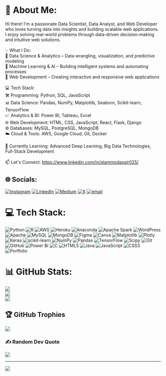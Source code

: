 # 💫 About Me:
Hi there! I'm a passionate Data Scientist, Data Analyst, and Web Developer who loves turning data into insights and building scalable web applications. I enjoy solving real-world problems through data-driven decision-making and intuitive web solutions.<br><br>💡 What I Do:<br>🔹 Data Science & Analytics – Data wrangling, visualization, and predictive modeling<br>🔹 Machine Learning & AI – Building intelligent systems and automating processes<br>🔹 Web Development – Creating interactive and responsive web applications<br><br>💻 Tech Stack:<br>🛠 Programming: Python, SQL, JavaScript<br>📊 Data Science: Pandas, NumPy, Matplotlib, Seaborn, Scikit-learn, TensorFlow<br>📈 Analytics & BI: Power BI, Tableau, Excel<br>🌐 Web Development: HTML, CSS, JavaScript, React, Flask, Django<br>⚙️ Databases: MySQL, PostgreSQL, MongoDB<br>☁️ Cloud & Tools: AWS, Google Cloud, Git, Docker<br><br>🌱 Currently Learning: Advanced Deep Learning, Big Data Technologies, Full-Stack Development<br><br>📫 Let's Connect: https://www.linkedin.com/in/alammodassir025/


## 🌐 Socials:
[![Instagram](https://img.shields.io/badge/Instagram-%23E4405F.svg?logo=Instagram&logoColor=white)](https://instagram.com/alam.enigma) [![LinkedIn](https://img.shields.io/badge/LinkedIn-%230077B5.svg?logo=linkedin&logoColor=white)](https://linkedin.com/in/alammodassir025) [![Medium](https://img.shields.io/badge/Medium-12100E?logo=medium&logoColor=white)](https://medium.com/@@alammodassir007) [![X](https://img.shields.io/badge/X-black.svg?logo=X&logoColor=white)](https://x.com/Alamenigma) [![email](https://img.shields.io/badge/Email-D14836?logo=gmail&logoColor=white)](mailto:alammodassir025@gmail.com) 

# 💻 Tech Stack:
![Python](https://img.shields.io/badge/python-3670A0?style=for-the-badge&logo=python&logoColor=ffdd54) ![R](https://img.shields.io/badge/r-%23276DC3.svg?style=for-the-badge&logo=r&logoColor=white) ![AWS](https://img.shields.io/badge/AWS-%23FF9900.svg?style=for-the-badge&logo=amazon-aws&logoColor=white) ![Heroku](https://img.shields.io/badge/heroku-%23430098.svg?style=for-the-badge&logo=heroku&logoColor=white) ![Anaconda](https://img.shields.io/badge/Anaconda-%2344A833.svg?style=for-the-badge&logo=anaconda&logoColor=white) ![Apache Spark](https://img.shields.io/badge/Apache%20Spark-FDEE21?style=for-the-badge&logo=apachespark&logoColor=black) ![WordPress](https://img.shields.io/badge/WordPress-%23117AC9.svg?style=for-the-badge&logo=WordPress&logoColor=white) ![Apache](https://img.shields.io/badge/apache-%23D42029.svg?style=for-the-badge&logo=apache&logoColor=white) ![MySQL](https://img.shields.io/badge/mysql-4479A1.svg?style=for-the-badge&logo=mysql&logoColor=white) ![MongoDB](https://img.shields.io/badge/MongoDB-%234ea94b.svg?style=for-the-badge&logo=mongodb&logoColor=white) ![Figma](https://img.shields.io/badge/figma-%23F24E1E.svg?style=for-the-badge&logo=figma&logoColor=white) ![Canva](https://img.shields.io/badge/Canva-%2300C4CC.svg?style=for-the-badge&logo=Canva&logoColor=white) ![Matplotlib](https://img.shields.io/badge/Matplotlib-%23ffffff.svg?style=for-the-badge&logo=Matplotlib&logoColor=black) ![Plotly](https://img.shields.io/badge/Plotly-%233F4F75.svg?style=for-the-badge&logo=plotly&logoColor=white) ![Keras](https://img.shields.io/badge/Keras-%23D00000.svg?style=for-the-badge&logo=Keras&logoColor=white) ![scikit-learn](https://img.shields.io/badge/scikit--learn-%23F7931E.svg?style=for-the-badge&logo=scikit-learn&logoColor=white) ![NumPy](https://img.shields.io/badge/numpy-%23013243.svg?style=for-the-badge&logo=numpy&logoColor=white) ![Pandas](https://img.shields.io/badge/pandas-%23150458.svg?style=for-the-badge&logo=pandas&logoColor=white) ![TensorFlow](https://img.shields.io/badge/TensorFlow-%23FF6F00.svg?style=for-the-badge&logo=TensorFlow&logoColor=white) ![Scipy](https://img.shields.io/badge/SciPy-%230C55A5.svg?style=for-the-badge&logo=scipy&logoColor=%white) ![Git](https://img.shields.io/badge/git-%23F05033.svg?style=for-the-badge&logo=git&logoColor=white) ![GitHub](https://img.shields.io/badge/github-%23121011.svg?style=for-the-badge&logo=github&logoColor=white) ![Power Bi](https://img.shields.io/badge/power_bi-F2C811?style=for-the-badge&logo=powerbi&logoColor=black) ![C](https://img.shields.io/badge/c-%2300599C.svg?style=for-the-badge&logo=c&logoColor=white) ![HTML5](https://img.shields.io/badge/html5-%23E34F26.svg?style=for-the-badge&logo=html5&logoColor=white) ![Java](https://img.shields.io/badge/java-%23ED8B00.svg?style=for-the-badge&logo=openjdk&logoColor=white) ![JavaScript](https://img.shields.io/badge/javascript-%23323330.svg?style=for-the-badge&logo=javascript&logoColor=%23F7DF1E) ![CSS3](https://img.shields.io/badge/css3-%231572B6.svg?style=for-the-badge&logo=css3&logoColor=white) ![Portfolio](https://img.shields.io/badge/Portfolio-%23000000.svg?style=for-the-badge&logo=firefox&logoColor=#FF7139)
# 📊 GitHub Stats:
![](https://github-readme-stats.vercel.app/api?username=alam025&theme=radical&hide_border=false&include_all_commits=true&count_private=true)<br/>
![](https://github-readme-streak-stats.herokuapp.com/?user=alam025&theme=radical&hide_border=false)<br/>
![](https://github-readme-stats.vercel.app/api/top-langs/?username=alam025&theme=radical&hide_border=false&include_all_commits=true&count_private=true&layout=compact)

## 🏆 GitHub Trophies
![](https://github-profile-trophy.vercel.app/?username=alam025&theme=radical&no-frame=false&no-bg=false&margin-w=4)

### ✍️ Random Dev Quote
![](https://quotes-github-readme.vercel.app/api?type=horizontal&theme=radical)

---
[![](https://visitcount.itsvg.in/api?id=alam025&icon=4&color=0)](https://visitcount.itsvg.in)

<!-- Proudly created with GPRM ( https://gprm.itsvg.in ) -->

